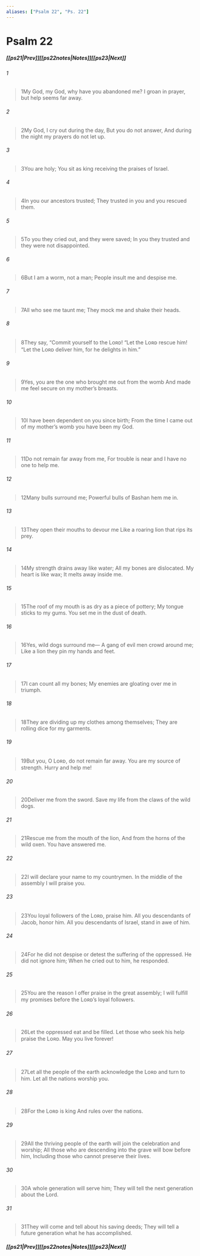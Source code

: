 ```yaml
---
aliases: ["Psalm 22", "Ps. 22"]
---
```

# Psalm 22
##### <span class=arrow-left></span>[[ps21|Prev]]<span class=navigation-separator></span>[[ps22notes|Notes]]<span class=navigation-separator></span>[[ps23|Next]]<span class=arrow-right></span>
###### 1
><span class=verse-first-poetry>1</span>My God, my God, why have you abandoned me?
>I groan in prayer, but help seems far away.
###### 2
><span class=verse-body-poetry>2</span>My God, I cry out during the day,
>But you do not answer,
>And during the night my prayers do not let up.
###### 3
><span class=verse-body-poetry>3</span>You are holy;
>You sit as king receiving the praises of Israel.
###### 4
><span class=verse-body-poetry>4</span>In you our ancestors trusted;
>They trusted in you and you rescued them.
###### 5
><span class=verse-body-poetry>5</span>To you they cried out, and they were saved;
>In you they trusted and they were not disappointed.
<div class=paragraph-break></div>

###### 6
><span class=verse-first-poetry>6</span>But I am a worm, not a man;
>People insult me and despise me.
###### 7
><span class=verse-body-poetry>7</span>All who see me taunt me;
>They mock me and shake their heads.
###### 8
><span class=verse-body-poetry>8</span>They say,
><span class=poetry-quote-double>“</span>Commit yourself to the Lᴏʀᴅ!
><span class=poetry-quote-double>“</span>Let the Lᴏʀᴅ rescue him!
><span class=poetry-quote-double>“</span>Let the Lᴏʀᴅ deliver him, for he delights in him.”
<div class=paragraph-break></div>

###### 9
><span class=verse-first-poetry>9</span>Yes, you are the one who brought me out from the womb
>And made me feel secure on my mother’s breasts.
###### 10
><span class=verse-body-poetry>10</span>I have been dependent on you since birth;
>From the time I came out of my mother’s womb you have been my God.
<div class=paragraph-break></div>

###### 11
><span class=verse-first-poetry>11</span>Do not remain far away from me,
>For trouble is near and I have no one to help me.
###### 12
><span class=verse-body-poetry>12</span>Many bulls surround me;
>Powerful bulls of Bashan hem me in.
###### 13
><span class=verse-body-poetry>13</span>They open their mouths to devour me
>Like a roaring lion that rips its prey.
###### 14
><span class=verse-body-poetry>14</span>My strength drains away like water;
>All my bones are dislocated.
>My heart is like wax;
>It melts away inside me.
###### 15
><span class=verse-body-poetry>15</span>The roof of my mouth is as dry as a piece of pottery;
>My tongue sticks to my gums.
>You set me in the dust of death.
###### 16
><span class=verse-body-poetry>16</span>Yes, wild dogs surround me—
>A gang of evil men crowd around me;
>Like a lion they pin my hands and feet.
###### 17
><span class=verse-body-poetry>17</span>I can count all my bones;
>My enemies are gloating over me in triumph.
###### 18
><span class=verse-body-poetry>18</span>They are dividing up my clothes among themselves;
>They are rolling dice for my garments.
<div class=paragraph-break></div>

###### 19
><span class=verse-first-poetry>19</span>But you, O Lᴏʀᴅ, do not remain far away.
>You are my source of strength. Hurry and help me!
###### 20
><span class=verse-body-poetry>20</span>Deliver me from the sword.
>Save my life from the claws of the wild dogs.
###### 21
><span class=verse-body-poetry>21</span>Rescue me from the mouth of the lion,
>And from the horns of the wild oxen.
>You have answered me.
<div class=paragraph-break></div>

###### 22
><span class=verse-first-poetry>22</span>I will declare your name to my countrymen.
>In the middle of the assembly I will praise you.
###### 23
><span class=verse-body-poetry>23</span>You loyal followers of the Lᴏʀᴅ, praise him.
>All you descendants of Jacob, honor him.
>All you descendants of Israel, stand in awe of him.
###### 24
><span class=verse-body-poetry>24</span>For he did not despise or detest the suffering of the oppressed.
>He did not ignore him;
>When he cried out to him, he responded.
<div class=paragraph-break></div>

###### 25
><span class=verse-first-poetry>25</span>You are the reason I offer praise in the great assembly;
>I will fulfill my promises before the Lᴏʀᴅ’s loyal followers.
###### 26
><span class=verse-body-poetry>26</span>Let the oppressed eat and be filled.
>Let those who seek his help praise the Lᴏʀᴅ.
>May you live forever!
###### 27
><span class=verse-body-poetry>27</span>Let all the people of the earth acknowledge the Lᴏʀᴅ and turn to him.
>Let all the nations worship you.
###### 28
><span class=verse-body-poetry>28</span>For the Lᴏʀᴅ is king
>And rules over the nations.
###### 29
><span class=verse-body-poetry>29</span>All the thriving people of the earth will join the celebration and worship;
>All those who are descending into the grave will bow before him,
>Including those who cannot preserve their lives.
###### 30
><span class=verse-body-poetry>30</span>A whole generation will serve him;
>They will tell the next generation about the Lord.
###### 31
><span class=verse-body-poetry>31</span>They will come and tell about his saving deeds;
>They will tell a future generation what he has accomplished.
##### <span class=arrow-left></span>[[ps21|Prev]]<span class=navigation-separator></span>[[ps22notes|Notes]]<span class=navigation-separator></span>[[ps23|Next]]<span class=arrow-right></span>